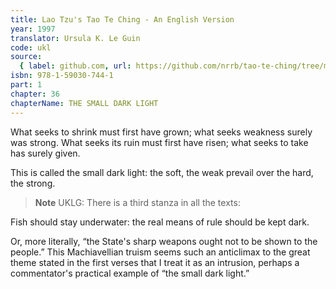 ```yaml
---
title: Lao Tzu's Tao Te Ching - An English Version
year: 1997
translator: Ursula K. Le Guin
code: ukl
source:
  { label: github.com, url: https://github.com/nrrb/tao-te-ching/tree/master }
isbn: 978-1-59030-744-1
part: 1
chapter: 36
chapterName: THE SMALL DARK LIGHT
---
```


What seeks to shrink
must first have grown;
what seeks weakness
surely was strong.
What seeks its ruin
must first have risen;
what seeks to take
has surely given.

This is called the small dark light:
the soft, the weak prevail
over the hard, the strong.

> **Note** UKLG: There is a third stanza in all the texts:

Fish should stay underwater:
the real means of rule
should be kept dark.

Or, more literally, “the State's sharp weapons ought not to be shown to the people.” This Machiavellian truism seems such an anticlimax to the great theme stated in the first verses that I treat it as an intrusion, perhaps a commentator's practical example of “the small dark light.”
